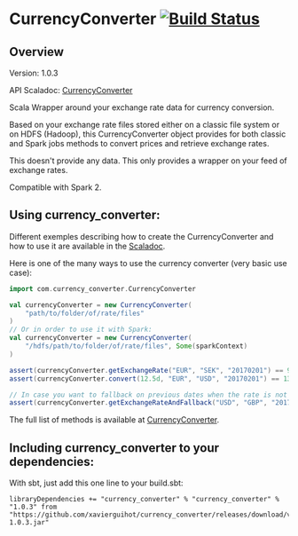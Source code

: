 
# CurrencyConverter [![Build Status](https://travis-ci.org/XavierGuihot/currency_converter.svg?branch=master)](https://travis-ci.org/XavierGuihot/currency_converter)


## Overview


Version: 1.0.3

API Scaladoc: [CurrencyConverter](http://xavierguihot.com/currency_converter/#com.currency_converter.CurrencyConverter)

Scala Wrapper around your exchange rate data for currency conversion.

Based on your exchange rate files stored either on a classic file system or on
HDFS (Hadoop), this CurrencyConverter object provides for both classic and Spark
jobs methods to convert prices and retrieve exchange rates.

This doesn't provide any data. This only provides a wrapper on your feed of
exchange rates.

Compatible with Spark 2.


## Using currency_converter:


Different exemples describing how to create the CurrencyConverter and how to use 
it are available in the [Scaladoc](http://xavierguihot.com/currency_converter/#com.currency_converter.CurrencyConverter).

Here is one of the many ways to use the currency converter (very basic use case):

```scala
import com.currency_converter.CurrencyConverter

val currencyConverter = new CurrencyConverter(
	"path/to/folder/of/rate/files"
)
// Or in order to use it with Spark:
val currencyConverter = new CurrencyConverter(
	"/hdfs/path/to/folder/of/rate/files", Some(sparkContext)
)

assert(currencyConverter.getExchangeRate("EUR", "SEK", "20170201") == 9.444644d)
assert(currencyConverter.convert(12.5d, "EUR", "USD", "20170201") == 13.415185d)

// In case you want to fallback on previous dates when the rate is not available for the date you're requesting:
assert(currencyConverter.getExchangeRateAndFallback("USD", "GBP", "20170228") == 0.9317799d)
```

The full list of methods is available at [CurrencyConverter](http://xavierguihot.com/currency_converter/#com.currency_converter.CurrencyConverter).


## Including currency_converter to your dependencies:


With sbt, just add this one line to your build.sbt:

	libraryDependencies += "currency_converter" % "currency_converter" % "1.0.3" from "https://github.com/xavierguihot/currency_converter/releases/download/v1.0.3/currency_converter-1.0.3.jar"
